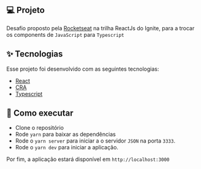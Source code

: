 ## 💻 Projeto

Desafio proposto pela [Rocketseat](https://www.rocketseat.com.br/) na trilha ReactJs do Ignite, para a trocar os components de `JavaScript` para `Typescript`

## ✨ Tecnologias

Esse projeto foi desenvolvido com as seguintes tecnologias:

- [React](https://react.dev/)
- [CRA](https://create-react-app.dev/)
- [Typescript](https://www.typescriptlang.org/)

## 🚀 Como executar

- Clone o repositório
- Rode `yarn` para baixar as dependências
- Rode o `yarn server` para iniciar a o servidor `JSON` na porta `3333`.
- Rode o `yarn dev` para iniciar a aplicação.

Por fim, a aplicação estará disponível em `http://localhost:3000`
